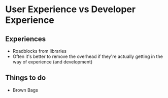 # User Experience vs Developer Experience

## Experiences 

* Roadblocks from libraries 
* Often it's better to remove the overhead if they're actually getting in the way of experience (and development)


## Things to do 

* Brown Bags 

